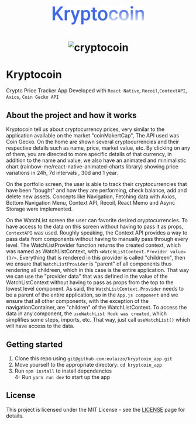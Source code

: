 <h1 align="center">
   <img alt="sigma" src="github/logo.svg" width="250px" />
</h1>

<h1 align="center">
   <img alt="cryptocoin" src="github/crypto.gif" width="250px" />
</h1>

# Kryptocoin

<p>Crypto Price Tracker App Developed with <code>React Native</code>, <code>Recoil</code>,<code>ContextAPI</code>,</br><code>Axios</code>, <code>Coin Gecko API</code></p>  

## About the project and how it works

<p>

  Kryptocoin tell us about cryptocurrency prices, very similar to the application available on the market "coinMakertCap", The API used was Coin Gecko. On the home are shown several cryptocurrencies and their respective details such as name, price, market value, etc. By clicking on any of them, you are directed to more specific details of that currency, in addition to the name and value, we also have an animated and minimalistic chart (rainbow-me/react-native-animated-charts library) showing price variations in 24h, 7d intervals , 30d and 1 year.

  On the portfolio screen, the user is able to track their cryptocurrencies that have been "bought" and how they are performing, check balance, add and delete new assets. Concepts like Navigation, Fetching data with Axios, Bottom Navigation Menu, Context API, Recoil, React Memo and Async Storage were implemented.

  On the WatchList screen the user can favorite desired cryptocurrencies.
To have access to the data on this screen without having to pass it as props, `ContextAPI` was used. Roughly speaking, the Context API provides a way to pass data from components without having to manually pass through every level. The WatchListProvider function returns the created context, which was named as WatchListContext, with `<WatchListContext.Provider value={}/>`. 
  Everything that is rendered in this provider is called "childreen", then we ensure that `WatchListProvider` is "parent" of all components thus rendering all childreen, which in this case is the entire application. That way we can use the "provider data" that was defined in the value of the WatchListContext without having to pass as props from the top to the lowest level component. As said, the `WatchListContext.Provider` needs to be a parent of the entire application, so in the `App.js component` and we ensure that all other components, with the exception of the navigationContainer, are "children" of the WatchListContext. To access the data in any component, the `useWatchList Hook was created`, which simplifies some steps, imports, etc. That way, just call `useWatchList()` which will have access to the data.

</p>

## Getting started

1. Clone this repo using `git@github.com:eulazzo/kryptcoin_app.git`
2. Move yourself to the appropriate directory: `cd kryptcoin_app`<br />
3. Run `npm install` to install dependencies<br />
4- Run `yarn run dev` to start up the app  

 
## License

This project is licensed under the MIT License - see the [LICENSE](https://opensource.org/licenses/MIT) page for details.
<!-- <h4>Techs:</h4>

![image](https://img.shields.io/badge/React-20232A?style=for-the-badge&logo=react&logoColor=61DAFB)  
![image](https://img.shields.io/badge/Node.js-43853D?style=for-the-badge&logo=node.js&logoColor=white)

  -->

 

 
 

